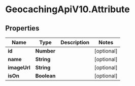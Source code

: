 # GeocachingApiV10.Attribute

## Properties
Name | Type | Description | Notes
------------ | ------------- | ------------- | -------------
**id** | **Number** |  | [optional] 
**name** | **String** |  | [optional] 
**imageUrl** | **String** |  | [optional] 
**isOn** | **Boolean** |  | [optional] 


